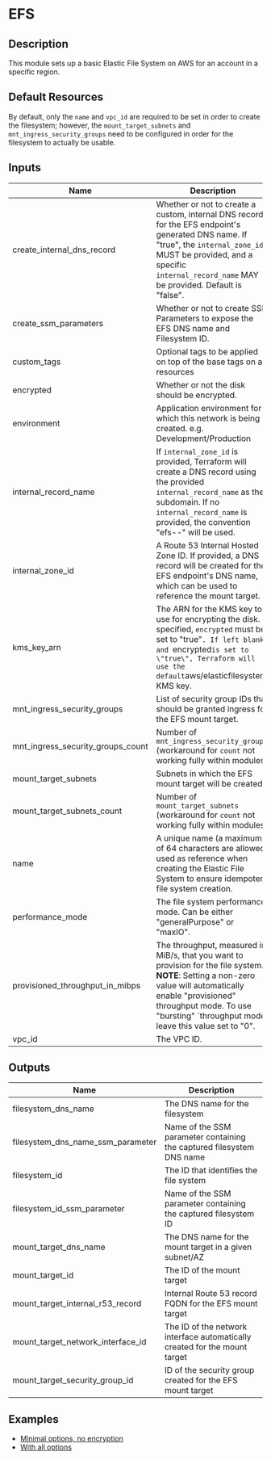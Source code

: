 # EFS

## Description

This module sets up a basic Elastic File System on AWS for an account in a specific region.

## Default Resources

By default, only the `name` and `vpc_id` are required to be set in order to create the filesystem; however, the `mount_target_subnets` and `mnt_ingress_security_groups` need to be configured in order for the filesystem to actually be usable.

## Inputs

| Name | Description | Type | Default | Required |
|------|-------------|:----:|:-----:|:-----:|
| create_internal_dns_record | Whether or not to create a custom, internal DNS record for the EFS endpoint's generated DNS name. If \"true\", the `internal_zone_id` MUST be provided, and a specific `internal_record_name` MAY be provided. Default is \"false\". | string | `false` | no |
| create_ssm_parameters | Whether or not to create SSM Parameters to expose the EFS DNS name and Filesystem ID. | string | `true` | no |
| custom_tags | Optional tags to be applied on top of the base tags on all resources | map | `<map>` | no |
| encrypted | Whether or not the disk should be encrypted. | string | `true` | no |
| environment | Application environment for which this network is being created. e.g. Development/Production | string | `Development` | no |
| internal_record_name | If `internal_zone_id` is provided, Terraform will create a DNS record using the provided `internal_record_name` as the subdomain. If no `internal_record_name` is provided, the convention \"efs-<name>-<environment>\" will be used. | string | `` | no |
| internal_zone_id | A Route 53 Internal Hosted Zone ID. If provided, a DNS record will be created for the EFS endpoint's DNS name, which can be used to reference the mount target. | string | `` | no |
| kms_key_arn | The ARN for the KMS key to use for encrypting the disk. If specified, `encrypted` must be set to \"true\"`. If left blank and `encrypted` is set to \"true\", Terraform will use the default `aws/elasticfilesystem` KMS key. | string | `` | no |
| mnt_ingress_security_groups | List of security group IDs that should be granted ingress for the EFS mount target. | list | `<list>` | no |
| mnt_ingress_security_groups_count | Number of `mnt_ingress_security_groups` (workaround for `count` not working fully within modules) | string | `0` | no |
| mount_target_subnets | Subnets in which the EFS mount target will be created. | list | `<list>` | no |
| mount_target_subnets_count | Number of `mount_target_subnets` (workaround for `count` not working fully within modules) | string | `0` | no |
| name | A unique name (a maximum of 64 characters are allowed) used as reference when creating the Elastic File System to ensure idempotent file system creation. | string | - | yes |
| performance_mode | The file system performance mode. Can be either "generalPurpose" or "maxIO". | string | `generalPurpose` | no |
| provisioned_throughput_in_mibps | The throughput, measured in MiB/s, that you want to provision for the file system. **NOTE**: Setting a non-zero value will automatically enable \"provisioned\" throughput mode. To use \"bursting\" `throughput mode, leave this value set to \"0\". | string | `0` | no |
| vpc_id | The VPC ID. | string | - | yes |

## Outputs

| Name | Description |
|------|-------------|
| filesystem_dns_name | The DNS name for the filesystem |
| filesystem_dns_name_ssm_parameter | Name of the SSM parameter containing the captured filesystem DNS name |
| filesystem_id | The ID that identifies the file system |
| filesystem_id_ssm_parameter | Name of the SSM parameter containing the captured filesystem ID |
| mount_target_dns_name | The DNS name for the mount target in a given subnet/AZ |
| mount_target_id | The ID of the mount target |
| mount_target_internal_r53_record | Internal Route 53 record FQDN for the EFS mount target |
| mount_target_network_interface_id | The ID of the network interface automatically created for the mount target |
| mount_target_security_group_id | ID of the security group created for the EFS mount target |

## Examples

* [Minimal options, no encryption](examples/minimal-options-unencrypted.tf)
* [With all options](examples/with-all-options.tf)
